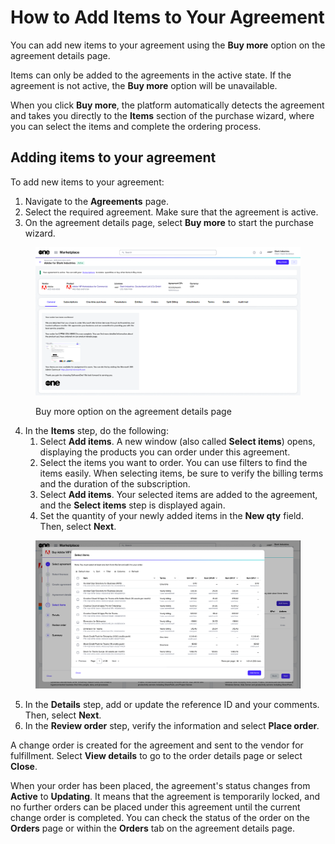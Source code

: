 # How to Add Items to Your Agreement

You can add new items to your agreement using the **Buy more** option on the agreement details page.&#x20;

Items can only be added to the agreements in the active state. If the agreement is not active, the **Buy more** option will be unavailable.&#x20;

When you click **Buy more**, the platform automatically detects the agreement and takes you directly to the **Items** section of the purchase wizard, where you can select the items and complete the ordering process.

## Adding items to your agreement <a href="#adding-new-items-to-your-agreement" id="adding-new-items-to-your-agreement"></a>

To add new items to your agreement:

1. Navigate to the **Agreements** page.&#x20;
2. Select the required agreement. Make sure that the agreement is active.
3. On the agreement details page, select **Buy more** to start the purchase wizard. &#x20;

<figure><img src="../../../.gitbook/assets/AgeementsDetails.png" alt=""><figcaption><p>Buy more option on the agreement details page</p></figcaption></figure>

4. In the **Items** step, do the following:
   1. Select **Add items**. A new window (also called **Select items**) opens, displaying the products you can order under this agreement.
   2. Select the items you want to order. You can use filters to find the items easily. When selecting items, be sure to verify the billing terms and the duration of the subscription.
   3. Select **Add items**. Your selected items are added to the agreement, and the **Select items** step is displayed again.
   4. Set the quantity of your newly added items in the **New qty** field. Then, select **Next**.

<figure><img src="../../../.gitbook/assets/adobe_select_items.png" alt=""><figcaption></figcaption></figure>

5. In the **Details** step, add or update the reference ID and your comments. Then, select **Next**.
6. In the **Review order** step, verify the information and select **Place order**_._

A change order is created for the agreement and sent to the vendor for fulfillment. Select **View details** to go to the order details page or select **Close**.

When your order has been placed, the agreement's status changes from **Active** to **Updating**. It means that the agreement is temporarily locked, and no further orders can be placed under this agreement until the current change order is completed. You can check the status of the order on the **Orders** page or within the **Orders** tab on the agreement details page.
